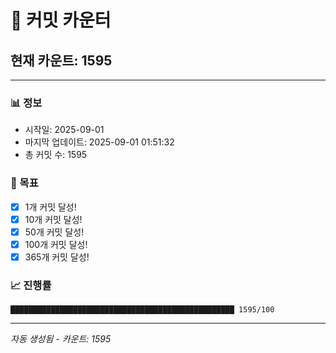# 🔢 커밋 카운터

## 현재 카운트: 1595

---

### 📊 정보
- 시작일: 2025-09-01
- 마지막 업데이트: 2025-09-01 01:51:32
- 총 커밋 수: 1595

### 🎯 목표
- [x] 1개 커밋 달성!
- [x] 10개 커밋 달성!
- [x] 50개 커밋 달성!
- [x] 100개 커밋 달성!
- [x] 365개 커밋 달성!

### 📈 진행률
```
██████████████████████████████████████████████████ 1595/100
```

---
*자동 생성됨 - 카운트: 1595*
